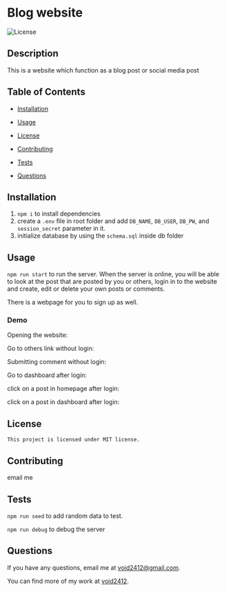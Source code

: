 # Blog website
  ![License](https://img.shields.io/badge/license-MIT-blue)
  
  ## Description
  This is a website which function as a blog post or social media post

  ## Table of Contents
  
  * [Installation](#installation)
  
  * [Usage](#usage)
  
  * [License](#license)
  
  * [Contributing](#contributing)
  
  * [Tests](#tests)
  
  * [Questions](#questions)
  
  ## Installation
  1. ```npm i``` to install dependencies
  2. create a ```.env``` file in root folder and add ```DB_NAME```, ```DB_USER```, ```DB_PW```, and ```session_secret``` parameter in it.
  3. initialize database by using the ```schema.sql``` inside db folder

  ## Usage
  ```npm run start``` to run the server.
  When the server is online, you will be able to look at the post that are posted by you or others, login in to the website and create, edit or delete your own posts or comments.

  There is a webpage for you to sign up as well.

  ### Demo
  Opening the website:

  Go to others link without login:

  Submitting comment without login:

  Go to dashboard after login:

  click on a post in homepage after login:

  click on a post in dashboard after login:

  


  ## License
```
This project is licensed under MIT license.
```
  
  ## Contributing
  email me

  ## Tests
  ```npm run seed``` to add random data to test.

  ```npm run debug``` to debug the server

  ## Questions
  
  If you have any questions, email me at [void2412@gmail.com](mailto:void2412@gmail.com).

  You can find more of my work at [void2412](https://github.com/void2412).